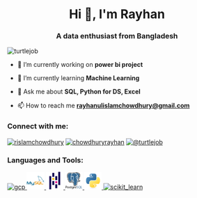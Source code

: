 <h1 align="center">Hi 👋, I'm Rayhan</h1>
<h3 align="center">A data enthusiast from Bangladesh</h3>

<p align="left"> <img src="https://komarev.com/ghpvc/?username=turtlejob&label=Profile%20views&color=0e75b6&style=flat" alt="turtlejob" /> </p>

- 🔭 I’m currently working on **power bi project**

- 🌱 I’m currently learning **Machine Learning**

- 💬 Ask me about **SQL, Python for DS, Excel**

- 📫 How to reach me **rayhanulislamchowdhury@gmail.com**

<h3 align="left">Connect with me:</h3>
<p align="left">
<a href="https://linkedin.com/in/rislamchowdhury" target="blank"><img align="center" src="https://raw.githubusercontent.com/rahuldkjain/github-profile-readme-generator/master/src/images/icons/Social/linked-in-alt.svg" alt="rislamchowdhury" height="30" width="40" /></a>
<a href="https://kaggle.com/chowdhuryrayhan" target="blank"><img align="center" src="https://raw.githubusercontent.com/rahuldkjain/github-profile-readme-generator/master/src/images/icons/Social/kaggle.svg" alt="chowdhuryrayhan" height="30" width="40" /></a>
<a href="https://www.hackerrank.com/turtlejob" target="blank"><img align="center" src="![image](https://github.com/user-attachments/assets/cf060e0c-4f13-43dd-addd-f5ba26566042)" alt="@turtlejob" height="30" width="40" /></a>
</p>

<h3 align="left">Languages and Tools:</h3>
<p align="left"> <a href="https://cloud.google.com" target="_blank" rel="noreferrer"> <img src="https://www.vectorlogo.zone/logos/google_cloud/google_cloud-icon.svg" alt="gcp" width="40" height="40"/> </a> <a href="https://www.mysql.com/" target="_blank" rel="noreferrer"> <img src="https://raw.githubusercontent.com/devicons/devicon/master/icons/mysql/mysql-original-wordmark.svg" alt="mysql" width="40" height="40"/> </a> <a href="https://pandas.pydata.org/" target="_blank" rel="noreferrer"> <img src="https://raw.githubusercontent.com/devicons/devicon/2ae2a900d2f041da66e950e4d48052658d850630/icons/pandas/pandas-original.svg" alt="pandas" width="40" height="40"/> </a> <a href="https://www.postgresql.org" target="_blank" rel="noreferrer"> <img src="https://raw.githubusercontent.com/devicons/devicon/master/icons/postgresql/postgresql-original-wordmark.svg" alt="postgresql" width="40" height="40"/> </a> <a href="https://www.python.org" target="_blank" rel="noreferrer"> <img src="https://raw.githubusercontent.com/devicons/devicon/master/icons/python/python-original.svg" alt="python" width="40" height="40"/> </a> <a href="https://scikit-learn.org/" target="_blank" rel="noreferrer"> <img src="https://upload.wikimedia.org/wikipedia/commons/0/05/Scikit_learn_logo_small.svg" alt="scikit_learn" width="40" height="40"/> </a> </p>


